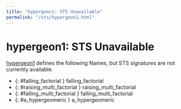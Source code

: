 ```yaml
---
title: "hypergeon1: STS Unavailable"
permalink: "/sts/hypergeon1.html"
---
```


# hypergeon1: STS Unavailable


[hypergeon1](/cd/hypergeon1)
defines the following Names, but STS signatures are not currently available.


 *  {: #falling_factorial } falling_factorial
 *  {: #raising_multi_factorial } raising_multi_factorial
 *  {: #falling_multi_factorial } falling_multi_factorial
 *  {: #a_hypergeomeric } a_hypergeomeric